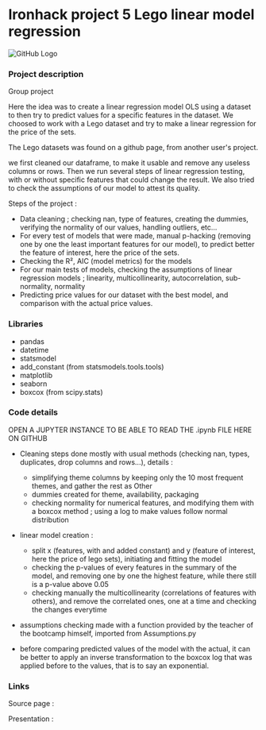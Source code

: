 # Ironhack project 5 Lego linear model regression

![GitHub Logo](https://www.lego.com/cdn/cs/set/assets/blt43d71bdb7a2ee793/pick-a-brick-banner-background-large.jpg?width=1320&height=200&dpr=1)

### Project description
Group project

Here the idea was to create a linear regression model OLS using a dataset to then try to predict values for a specific features in the dataset. We choosed to work with a Lego dataset and try to make a linear regression for the price of the sets.

The Lego datasets was found on a github page, from another user's project.

we first cleaned our dataframe, to make it usable and remove any useless columns or rows. Then we run several steps of linear regression testing, with or without specific features that could change the result. We also tried to check the assumptions of our model to attest its quality.

Steps of the project :
- Data cleaning ; checking nan, type of features, creating the dummies, verifying the normality of our values, handling outliers, etc...
- For every test of models that were made, manual p-hacking (removing one by one the least important features for our model), to predict better the feature of interest, here the price of the sets.
- Checking the R², AIC (model metrics) for the models
- For our main tests of models, checking the  assumptions of linear regression models ; linearity, multicollinearity, autocorrelation, sub-normality, normality
- Predicting price values for our dataset with the best model, and comparison with the actual price values.

### Libraries

- pandas
- datetime
- statsmodel
- add_constant (from statsmodels.tools.tools)
- matplotlib
- seaborn
- boxcox (from scipy.stats)

### Code details

OPEN A JUPYTER INSTANCE TO BE ABLE TO READ THE .ipynb FILE HERE ON GITHUB

- Cleaning steps done mostly with usual methods (checking nan, types, duplicates, drop columns and rows...), details :
  - simplifying theme columns by keeping only the 10 most frequent themes, and gather the rest as Other
  - dummies created for theme, availability, packaging
  - checking normality for numerical features, and modifying them with a boxcox method ; using a log to make values follow normal distribution
  
- linear model creation :
  - split x (features, with and added constant) and y (feature of interest, here the price of lego sets), initiating and fitting the model
  - checking the p-values of every features in the summary of the model, and removing one by one the highest feature, while there still is a p-value above 0.05
  - checking manually the multicollinearity (correlations of features with others), and remove the correlated ones, one at a time and checking the changes everytime

- assumptions checking made with a function provided by the teacher of the bootcamp himself, imported from Assumptions.py

- before comparing predicted values of the model with the actual, it can be better to apply an inverse transformation to the boxcox log that was applied before to the values, that is to say an exponential.

 
### Links

Source page : 

Presentation :
